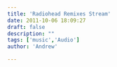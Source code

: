```yaml
---
title: 'Radiohead Remixes Stream'
date: 2011-10-06 18:09:27
draft: false
description: ""
tags: ['music','Audio']
author: 'Andrew'

---
```


